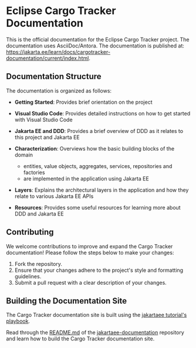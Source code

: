 # Eclipse Cargo Tracker Documentation

This is the official documentation for the Eclipse Cargo Tracker project. The documentation uses AsciiDoc/Antora. The documentation is published at: https://jakarta.ee/learn/docs/cargotracker-documentation/current/index.html.

## Documentation Structure

The documentation is organized as follows:

- **Getting Started**: Provides brief orientation on the project

- **Visual Studio Code**: Provides detailed instructions on how to get started 
  with Visual Studio Code

- **Jakarta EE and DDD**: Provides a brief overview of DDD as it relates to 
  this project and Jakarta EE

- **Characterization**: Overviews how the basic building blocks of the domain
  - entities, value objects, aggregates, services, repositories and factories 
  - are implemented in the application using Jakarta EE

- **Layers**: Explains the architectural layers in the application and how they 
  relate to various Jakarta EE APIs

- **Resources**: Provides some useful resources for learning more about DDD 
  and Jakarta EE

## Contributing

We welcome contributions to improve and expand the Cargo Tracker documentation! 
Please follow the steps below to make your changes:

1. Fork the repository.
3. Ensure that your changes adhere to the project's style and formatting 
   guidelines.
4. Submit a pull request with a clear description of your changes.

## Building the Documentation Site

The Cargo Tracker documentation site is built using the 
[jakartaee tutorial's playbook](https://github.com/jakartaee/jakartaee-documentation/blob/main/antora-playbook.yml).

Read through the 
[README.md](https://github.com/jakartaee/jakartaee-documentation/blob/main/README.md) 
of the
[jakartaee-documentation](https://github.com/jakartaee/jakartaee-documentation/blob/main/antora-playbook.yml) 
repository and learn how to build the Cargo Tracker documentation site.

